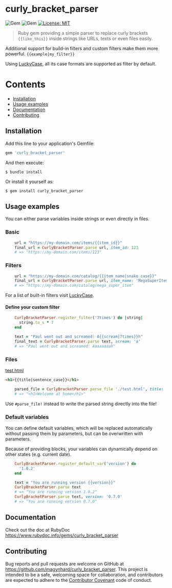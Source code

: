 # curly_bracket_parser
![Gem](https://img.shields.io/gem/v/curly_bracket_parser?color=default&style=plastic&logo=ruby&logoColor=red)
![Gem](https://img.shields.io/gem/dt/curly_bracket_parser?color=blue&style=plastic)
[![License: MIT](https://img.shields.io/badge/License-MIT-gold.svg?style=plastic&logo=mit)](LICENSE)

> Ruby gem providing a simple parser to replace curly brackets `{{like_this}}` inside strings like URLs, texts or even files easily.

Additional support for build-in filters and custom filters make them more powerful. `{{example|my_filter}}`

Using [LuckyCase](https://github.com/magynhard/lucky_case), all its case formats are supported as filter by default.





# Contents

* [Installation](#installation)
* [Usage examples](#usage)
* [Documentation](#documentation)
* [Contributing](#contributing)




<a name="installation"></a>
## Installation

Add this line to your application's Gemfile:

```ruby
gem 'curly_bracket_parser'
```

And then execute:

    $ bundle install

Or install it yourself as:

    $ gem install curly_bracket_parser
    

<a name="usage"></a>
## Usage examples

You can either parse variables inside strings or even directly in files.

### Basic

```ruby
    url = "https://my-domain.com/items/{{item_id}}"
    final_url = CurlyBracketParser.parse url, item_id: 123
    # => "https://my-domain.com/items/123"
```

### Filters

```ruby
    url = "https://my-domain.com/catalog/{{item_name|snake_case}}"
    final_url = CurlyBracketParser.parse url, item_name: 'MegaSuperItem'
    # => "https://my-domain.com/catalog/mega_super_item"
```

For a list of built-in filters visit [LuckyCase](https://github.com/magynhard/lucky_case).

#### Define your custom filter

```ruby
    CurlyBracketParser.register_filter('7times') do |string|
      string.to_s * 7
    end

    text = "Paul went out and screamed: A{{scream|7times}}h"
    final_text = CurlyBracketParser.parse text, scream: 'a'
    # => "Paul went out and screamed: Aaaaaaaah"
```

### Files

<ins>test.html</ins>
```html
<h1>{{title|sentence_case}}</h1>
```

```ruby
    parsed_file = CurlyBracketParser.parse_file './test.html', title: 'WelcomeAtHome'
    # => "<h1>Welcome at home</h1>"
```

Use `#parse_file!` instead to write the parsed string directly into the file!

### Default variables

You can define default variables, which will be replaced automatically without passing them by parameters, but can be overwritten with parameters.

Because of providing blocks, your variables can dynamically depend on other states (e.g. current date).

```ruby
    CurlyBracketParser.register_default_var('version') do
      '1.0.2'
    end

    text = "You are running version {{version}}"
    CurlyBracketParser.parse text
    # => "You are running version 1.0.2"
    CurlyBracketParser.parse text, version: '0.7.0'
    # => "You are running version 0.7.0"
```




<a name="documentation"></a>
## Documentation
Check out the doc at RubyDoc
<a href="https://www.rubydoc.info/gems/curly_bracket_parser">https://www.rubydoc.info/gems/curly_bracket_parser</a>





<a name="contributing"></a>
## Contributing

Bug reports and pull requests are welcome on GitHub at https://github.com/magynhard/curly_bracket_parser. This project is intended to be a safe, welcoming space for collaboration, and contributors are expected to adhere to the [Contributor Covenant](http://contributor-covenant.org) code of conduct.

